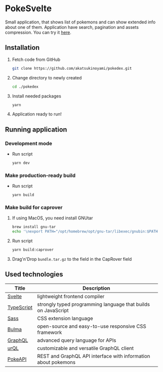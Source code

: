 # PokeSvelte

Small application, that shows list of pokemons and can show extended info about one of them. Application have search, pagination and assets compression. You can try it [here](https://pokedex.katsu.moe).

## Installation

1. Fetch code from GitHub

    ```sh
    git clone https://github.com/akatsukinoyami/pokedex.git
    ```

1. Change directory to newly created

    ```sh
    cd ./pokedex
    ```

1. Install needed packages

    ```sh
    yarn
    ```

1. Application ready to run!

## Running application

### Development mode

* Run script

    ```sh
    yarn dev
    ```

### Make production-ready build

* Run script

    ```sh
    yarn build
    ```

### Make build for caprover

1. If using MacOS, you need install GNUtar

    ```sh
    brew install gnu-tar
    echo '\nexport PATH="/opt/homebrew/opt/gnu-tar/libexec/gnubin:$PATH"' >> ~/.zshrc
    ```

1. Run script

    ```sh
    yarn build:caprover
    ```

1. Drag'n'Drop `bundle.tar.gz` to the field in the CapRover field

## Used technologies

|Title|Description|
|-----|-----------|
| [Svelte](https://svelte.dev) | lightweight frontend compiler |
| [TypeScript](https://www.typescriptlang.org) | strongly typed programming language that builds on JavaScript |
| [Sass](https://sass-lang.com) | CSS extension language |
| [Bulma](https://bulma.io) | open-source and easy-to-use responsive CSS framework |
| [GraphQL](https://graphql.org) | advanced query language for APIs |
| [urQL](https://formidable.com/open-source/urql/) | customizable and versatile GraphQL client |
| [PokeAPI](https://pokeapi.co) | REST and GraphQL API interface with information about pokemons |
